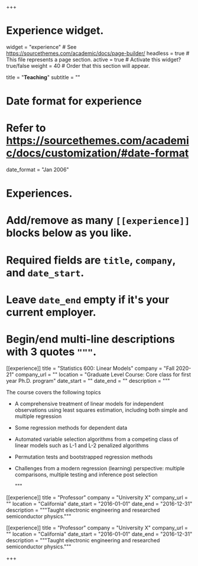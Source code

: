 +++
# Experience widget.
widget = "experience"  # See https://sourcethemes.com/academic/docs/page-builder/
headless = true  # This file represents a page section.
active = true  # Activate this widget? true/false
weight = 40  # Order that this section will appear.

title = "**Teaching**"
subtitle = ""

# Date format for experience
#   Refer to https://sourcethemes.com/academic/docs/customization/#date-format
date_format = "Jan 2006"

# Experiences.
#   Add/remove as many `[[experience]]` blocks below as you like.
#   Required fields are `title`, `company`, and `date_start`.
#   Leave `date_end` empty if it's your current employer.
#   Begin/end multi-line descriptions with 3 quotes `"""`.
[[experience]]
  title = "Statistics 600: Linear Models"
  company = "Fall 2020-21"
  company_url = ""
  location = "Graduate Level Course: Core class for first year Ph.D. program"
  date_start = ""
  date_end = ""
  description = """

  The course covers the following topics

  * A comprehensive treatment of linear models for independent observations using least squares estimation, including both simple and multiple regression

  * Some regression methods for dependent data

  * Automated variable selection algorithms from a competing class of linear models such as L-1 and L-2 penalized algorithms
    
  * Permutation tests and bootstrapped regression methods
    
  * Challenges from a modern regression (learning) perspective: multiple comparisons, multiple testing and inference post selection
    
    """

[[experience]]
  title = "Professor"
  company = "University X"
  company_url = ""
  location = "California"
  date_start = "2016-01-01"
  date_end = "2016-12-31"
  description = """Taught electronic engineering and researched semiconductor physics."""

[[experience]]
  title = "Professor"
  company = "University X"
  company_url = ""
  location = "California"
  date_start = "2016-01-01"
  date_end = "2016-12-31"
  description = """Taught electronic engineering and researched semiconductor physics."""

+++
